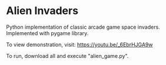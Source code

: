 # Alien Invaders

Python implementation of classic arcade game space invaders.
Implemented with pygame library.

To view demonstration, visit: https://youtu.be/_6EbrHJGA9w

To run, download all and execute "alien_game.py".